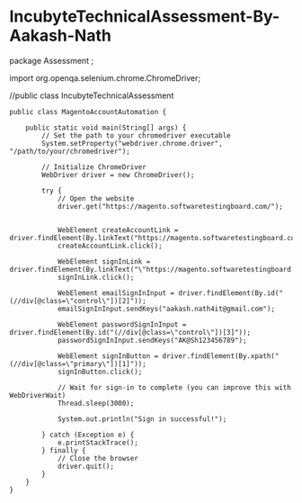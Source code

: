 # IncubyteTechnicalAssessment-By-Aakash-Nath
package Assessment ;

import org.openqa.selenium.chrome.ChromeDriver;

//public class IncubyteTechnicalAssessment 

	

	public class MagentoAccountAutomation {

	    public static void main(String[] args) {
	        // Set the path to your chromedriver executable
	        System.setProperty("webdriver.chrome.driver", "/path/to/your/chromedriver");

	        // Initialize ChromeDriver
	        WebDriver driver = new ChromeDriver();

	        try {
	            // Open the website
	            driver.get("https://magento.softwaretestingboard.com/");

	           
	            WebElement createAccountLink = driver.findElement(By.linkText("https://magento.softwaretestingboard.com/customer/account/login/referer/aHR0cHM6Ly9tYWdlbnRvLnNvZnR3YXJldGVzdGluZ2JvYXJkLmNvbS8%2C/"));
	            createAccountLink.click();

	            WebElement signInLink = driver.findElement(By.linkText("\"https://magento.softwaretestingboard.com/customer/account/login/referer/aHR0cHM6Ly9tYWdlbnRvLnNvZnR3YXJldGVzdGluZ2JvYXJkLmNvbS8%2C/\""));
	            signInLink.click();

	            WebElement emailSignInInput = driver.findElement(By.id("(//div[@class=\"control\"])[2]"));
	            emailSignInInput.sendKeys("aakash.nath4it@gmail.com");

	            WebElement passwordSignInInput = driver.findElement(By.id("(//div[@class=\"control\"])[3]"));
	            passwordSignInInput.sendKeys("AK@Sh123456789");

	            WebElement signInButton = driver.findElement(By.xpath("(//div[@class=\"primary\"])[1]"));
	            signInButton.click();

	            // Wait for sign-in to complete (you can improve this with WebDriverWait)
	            Thread.sleep(3000);

	            System.out.println("Sign in successful!");

	        } catch (Exception e) {
	            e.printStackTrace();
	        } finally {
	            // Close the browser
	            driver.quit();
	        }
	    }
	}




